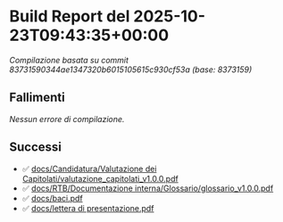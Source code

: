 # Build Report del 2025-10-23T09:43:35+00:00

_Compilazione basata su commit 83731590344ae1347320b6015105615c930cf53a (base: 8373159)_

## Fallimenti
_Nessun errore di compilazione._

## Successi
- ✅ [docs/Candidatura/Valutazione dei Capitolati/valutazione_capitolati_v1.0.0.pdf](docs/Candidatura/Valutazione%20dei%20Capitolati/valutazione_capitolati_v1.0.0.pdf)
- ✅ [docs/RTB/Documentazione interna/Glossario/glossario_v1.0.0.pdf](docs/RTB/Documentazione%20interna/Glossario/glossario_v1.0.0.pdf)
- ✅ [docs/baci.pdf](docs/baci.pdf)
- ✅ [docs/lettera di presentazione.pdf](docs/lettera%20di%20presentazione.pdf)
